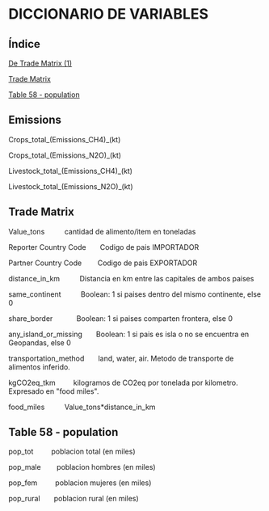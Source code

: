 # DICCIONARIO DE VARIABLES

## Índice

[De Trade Matrix (1)](#emissions)

[Trade Matrix](#trade-matrix)

[Table 58 - population](#tabla-58)



## Emissions <a name="emissions"></a>

Crops_total_(Emissions_CH4)_(kt)

Crops_total_(Emissions_N2O)_(kt)

Livestock_total_(Emissions_CH4)_(kt)

Livestock_total_(Emissions_N2O)_(kt)

## Trade Matrix <a name="trade-matrix"></a>

Value_tons          cantidad de alimento/item en toneladas

Reporter Country Code       Codigo de pais IMPORTADOR

Partner Country Code        Codigo de pais EXPORTADOR

distance_in_km          Distancia en km entre las capitales de ambos paises

same_continent          Boolean: 1 si paises dentro del mismo continente, else 0

share_border            Boolean: 1 si paises comparten frontera, else 0

any_island_or_missing       Boolean: 1 si pais es isla o no se encuentra en Geopandas, else 0

transportation_method       land, water, air. Metodo de transporte de alimentos inferido.

kgCO2eq_tkm         kilogramos de CO2eq por tonelada por kilometro. Expresado en "food miles".

food_miles          Value_tons*distance_in_km

## Table 58 - population <a name="tabla-58"></a>

pop_tot         poblacion total (en miles)

pop_male        poblacion hombres (en miles)

pop_fem         poblacion mujeres (en miles)

pop_rural       poblacion rural (en miles)
